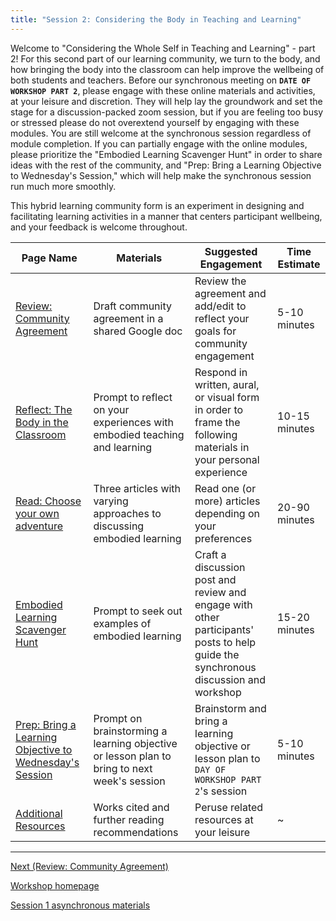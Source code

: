 ```yaml
---
title: "Session 2: Considering the Body in Teaching and Learning"
---
```


Welcome to "Considering the Whole Self in Teaching and Learning" -
part 2!  For this second part of our learning community, we turn to
the body, and how bringing the body into the classroom can help
improve the wellbeing of both students and teachers. Before our
synchronous meeting on **`DATE OF WORKSHOP PART 2`**, please engage
with these online materials and activities, at your leisure and
discretion. They will help lay the groundwork and set the stage for a
discussion-packed zoom session, but if you are feeling too busy or
stressed please do not overextend yourself by engaging with these
modules. You are still welcome at the synchronous session regardless
of module completion. If you can partially engage with the online
modules, please prioritize the "Embodied Learning Scavenger Hunt" in
order to share ideas with the rest of the community, and "Prep: Bring
a Learning Objective to Wednesday's Session," which will help make the
synchronous session run much more smoothly.

This hybrid learning community form is an experiment in designing and
facilitating learning activities in a manner that centers participant
wellbeing, and your feedback is welcome throughout.


| Page Name                                               | Materials                                                                                   | Suggested Engagement                                                                                                               | Time Estimate |
| ---                                                     | ---                                                                                         | ---                                                                                                                                | ---           |
| [Review: Community Agreement](./community-agreement-2.md) | Draft community agreement in a shared Google doc                                            | Review the agreement and add/edit to reflect your goals for community engagement                                                   | 5-10 minutes  |
| [Reflect: The Body in the Classroom](./body-classroom.md)                      | Prompt to reflect on your experiences with embodied teaching and learning                   | Respond in written, aural, or visual form in order to frame the following materials in your personal experience                    | 10-15 minutes |
| [Read: Choose your own adventure](./choose-adventure.md)                         | Three articles with varying approaches to discussing embodied learning                      | Read one (or more) articles depending on your preferences                                                                          | 20-90 minutes |
| [Embodied Learning Scavenger Hunt](./scavenger-hunt.md)                        | Prompt to seek out examples of embodied learning                                            | Craft a discussion post and review and engage with other participants' posts to help guide the synchronous discussion and workshop | 15-20 minutes |
| [Prep: Bring a Learning Objective to Wednesday's Session](./learning-objective.md) | Prompt on brainstorming a learning objective or lesson plan to bring to next week's session | Brainstorm and bring a learning objective or lesson plan to `DAY OF WORKSHOP PART 2`'s session                                     | 5-10 minutes  |
| [Additional Resources](additional-resources-2.md)                                    | Works cited and further reading recommendations                                             | Peruse related resources at your leisure                                                                                           | ~             |

------

[Next (Review: Community Agreement)](./community-agreement-2.md)

[Workshop homepage](./index.md)

[Session 1 asynchronous materials](./module1.md)
